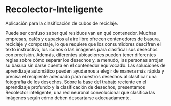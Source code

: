 # Recolector-Inteligente
Aplicación para la clasificación de cubos de reciclaje.

Puede ser confuso saber qué residuos van en qué contenedor. Muchas empresas, cafés y espacios al aire libre ofrecen contenedores de basura, reciclaje y compostaje, lo que requiere que los consumidores descifren el texto instructivo, los íconos o las imágenes para clasificar sus desechos con precisión. Además, diferentes ubicaciones pueden tener diferentes reglas sobre cómo separar los desechos y, a menudo, las personas arrojan su basura sin darse cuenta en el contenedor equivocado. Las soluciones de aprendizaje automático pueden ayudarnos a elegir de manera más rápida y precisa el recipiente adecuado para nuestros desechos al clasificar una fotografía de los desechos. Sobre la base del trabajo reciente en el aprendizaje profundo y la clasificación de desechos, presentamos Recolector inteligente, una red neuronal convolucional que clasifica las imágenes según cómo deben descartarse adecuadamente.
